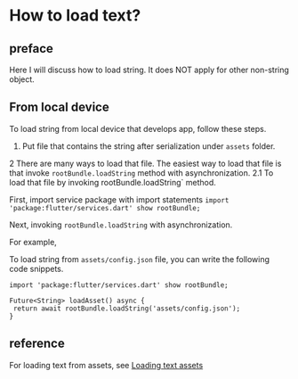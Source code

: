 # How to load text?
## preface
Here I will discuss how to load string. It does NOT apply for other non-string object.

## From local device
To load string from local device that develops app, follow these steps.

1. Put file that contains the string after serialization under `assets` folder.

2 There are many ways to load that file. The easiest way to load that file is that invoke `rootBundle.loadString` method with asynchronization.
  2.1 To load that file by invoking rootBundle.loadString` method.

   First, import service package with import statements `import 'package:flutter/services.dart' show rootBundle;`

   Next, invoking `rootBundle.loadString` with asynchronization.

   For example,

   To load string from `assets/config.json` file, you can write the following code snippets.
    
   ```
   import 'package:flutter/services.dart' show rootBundle;
    
   Future<String> loadAsset() async {
    return await rootBundle.loadString('assets/config.json');
   }
   ```

## reference
For loading text from assets, see [Loading text assets](https://docs.flutter.dev/ui/assets/assets-and-images#loading-text-assets)

